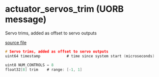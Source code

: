 # actuator_servos_trim (UORB message)

Servo trims, added as offset to servo outputs

[source file](https://github.com/PX4/PX4-Autopilot/blob/main/msg/actuator_servos_trim.msg)

```c
# Servo trims, added as offset to servo outputs
uint64 timestamp            # time since system start (microseconds)

uint8 NUM_CONTROLS = 8
float32[8] trim    # range: [-1, 1]

```
